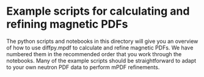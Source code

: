# Example scripts for calculating and refining magnetic PDFs

The python scripts and notebooks in this directory will give you an overview of how
to use diffpy.mpdf to calculate and refine magnetic PDFs. We have numbered them in
the recommended order that you work through the notebooks. Many of the example
scripts should be straightforward to adapt to your own neutron PDF data to perform
mPDF refinements.
